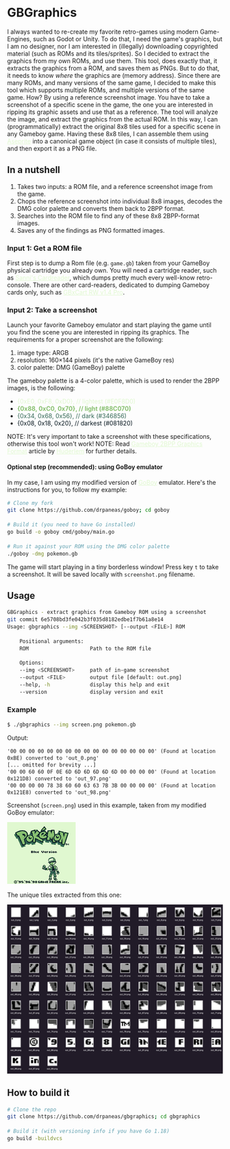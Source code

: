 # GBGraphics

I always wanted to re-create my favorite retro-games using modern Game-Engines, such as Godot or Unity.
To do that, I need the game's graphics, but I am no designer, nor I am interested in (illegally) downloading copyrighted material (such as ROMs and its tiles/sprites).
So I decided to extract the graphics from my own ROMs, and use them.
This tool, does exactly that, it extracts the graphics from a ROM, and saves them as PNGs.
But to do that, it needs to know _where_ the graphics are (memory address).
Since there are many ROMs, and many versions of the same game, I decided to make this tool which supports multiple ROMs, and multiple versions of the same game.
How?
By using a reference screenshot image.
You have to take a screenshot of a specific scene in the game, the one you are interested in ripping its graphic assets and use that as a reference.
The tool will analyze the image, and extract the graphics from the actual ROM.
In this way, I can (programmatically) extract the original 8x8 tiles used for a specific scene in any Gameboy game.
Having these 8x8 tiles, I can assemble them using [Aseprite](https://www.aseprite.org/) into a canonical game object (in case it consists of multiple tiles), and then export it as a PNG file.

## In a nutshell

1. Takes two inputs: a ROM file, and a reference screenshot image from the game.
2. Chops the reference screenshot into individual 8x8 images, decodes the DMG color palette and converts them back to 2BPP format.
3. Searches into the ROM file to find any of these 8x8 2BPP-format images.
4. Saves any of the findings as PNG formatted images.

### Input 1: Get a ROM file

First step is to dump a Rom file (e.g. `game.gb`) taken from your GameBoy physical cartridge you already own.
You will need a cartridge reader, such as [Sanni's Cardreader](https://github.com/sanni/cartreader), which dumps pretty much every well-know retro-console.
There are other card-readers, dedicated to dumping Gameboy cards only, such as [GBxCart RW v1.4 Pro](https://retrogamerepairshop.com/products/gbxcart-rw-gameboy-gbc-gba-cart-reader-writer-flasher).

### Input 2: Take a screenshot

Launch your favorite Gameboy emulator and start playing the game until you find the scene you are interested in ripping its graphics.
The requirements for a proper screenshot are the following:

1. image type: ARGB
2. resolution: 160×144 pixels (it's the native GameBoy res)
3. color palette: DMG (GameBoy) palette

The gameboy palette is a 4-color palette, which is used to render the 2BPP images, is the following:

<style>
    a { color: #E0F8D0 }
    b { color: #88C070 }
    c { color: #346856 }
    d { color: #081820 }
</style>

- <a>{0xE0, 0xF8, 0xD0}, // lightest (#E0F8D0)</a>
- <b>{0x88, 0xC0, 0x70}, // light (#88C070)</b>
- <c>{0x34, 0x68, 0x56}, // dark (#346856)</c>
- <d>{0x08, 0x18, 0x20}, // darkest (#081820)</d>

NOTE: It's very important to take a screenshot with these specifications, otherwise this tool won't work!
NOTE: Read [Gameboy 2BPP Graphics Format](https://www.huderlem.com/demos/gameboy2bpp.html) article by [Huderlem](https://www.huderlem.com/) for further details.

#### Optional step (recommended): using GoBoy emulator

In my case, I am using my modified version of [GoBoy](https://github.com/drpaneas/goboy) emulator.
Here's the instructions for you, to follow my example:

```bash
# Clone my fork
git clone https://github.com/drpaneas/goboy; cd goboy

# Build it (you need to have Go installed)
go build -o goboy cmd/goboy/main.go

# Run it against your ROM using the DMG color palette
./goboy -dmg pokemon.gb
```

The game will start playing in a tiny borderless window!
Press key `t` to take a screenshot. It will be saved locally with `screenshot.png` filename.

## Usage

```bash
GBGraphics - extract graphics from Gameboy ROM using a screenshot
git commit 6e5708bd3fe042b3f035d8182edbe1f7b61a8e14
Usage: gbgraphics --img <SCREENSHOT> [--output <FILE>] ROM

    Positional arguments:
    ROM                    Path to the ROM file

    Options:
    --img <SCREENSHOT>     path of in-game screenshot
    --output <FILE>        output file [default: out.png]
    --help, -h             display this help and exit
    --version              display version and exit
```

### Example

```bash
$ ./gbgraphics --img screen.png pokemon.gb
```

Output:

```
'00 00 00 00 00 00 00 00 00 00 00 00 00 00 00 00' (Found at location 0xBE) converted to 'out_0.png'
[... omitted for brevity ...]
'00 00 60 60 0F 0E 6D 6D 6D 6D 6D 6D 00 00 00 00' (Found at location 0x121D8) converted to 'out_97.png'
'00 00 00 00 78 38 60 60 63 63 7B 3B 00 00 00 00' (Found at location 0x121E8) converted to 'out_98.png'
```

Screenshot (`screen.png`) used in this example, taken from my modified GoBoy emulator:

![screen.png](screen.png)

The unique tiles extracted from this one:

![tiles.png](tiles.png)

## How to build it

```bash
# Clone the repo
git clone https://github.com/drpaneas/gbgraphics; cd gbgraphics

# Build it (with versioning info if you have Go 1.18)
go build -buildvcs
```
